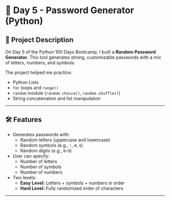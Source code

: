 # 🔐 Day 5 - Password Generator (Python)

## 📌 Project Description

On Day 5 of the Python 100 Days Bootcamp, I built a **Random Password Generator**. This tool generates strong, customizable passwords with a mix of letters, numbers, and symbols.

The project helped me practice:
- Python Lists
- `for` loops and `range()`
- `random` module (`random.choice()`, `random.shuffle()`)
- String concatenation and list manipulation

---

## 🛠 Features

- Generates passwords with:
  - Random letters (uppercase and lowercase)
  - Random symbols (e.g., `!`, `#`, `$`)
  - Random digits (e.g., `0`–`9`)
- User can specify:
  - Number of letters
  - Number of symbols
  - Number of numbers
- Two levels:
  - **Easy Level:** Letters + symbols + numbers in order
  - **Hard Level:** Fully randomized order of characters

---
